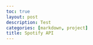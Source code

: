 ```yaml
---
toc: true
layout: post
description: Test
categories: [markdown, project]
title: Spotify API
---
```


<script>
    const url = 'https://spotify-scraper.p.rapidapi.com/v1/chart/tracks/top';
const options = {
  method: 'GET',
  headers: {
    'X-RapidAPI-Key': '4abcb54450msh7468dfd72294e89p18fbaajsn6d4200063b39',
    'X-RapidAPI-Host': 'spotify-scraper.p.rapidapi.com'
  }
};

const tableContainer = document.getElementById('table-container'); // Assuming there's a <div> with id 'table-container' in your HTML

async function fetchAndDisplayData() {
  try {
    const response = await fetch(url, options);
    const data = await response.json();

    const table = document.createElement('table');
    table.classList.add('data-table');

    // Create table headers
    const headers = Object.keys(data[0]);
    const headerRow = document.createElement('tr');
    headers.forEach(headerText => {
      const headerCell = document.createElement('th');
      headerCell.textContent = headerText;
      headerRow.appendChild(headerCell);
    });
    table.appendChild(headerRow);

    // Populate table rows with data
    data.forEach(item => {
      const row = document.createElement('tr');
      headers.forEach(header => {
        const cell = document.createElement('td');
        cell.textContent = item[header];
        row.appendChild(cell);
      });
      table.appendChild(row);
    });

    tableContainer.innerHTML = ''; // Clear previous content
    tableContainer.appendChild(table);
  } catch (error) {
    console.error(error);
  }
}

fetchAndDisplayData();
</script>